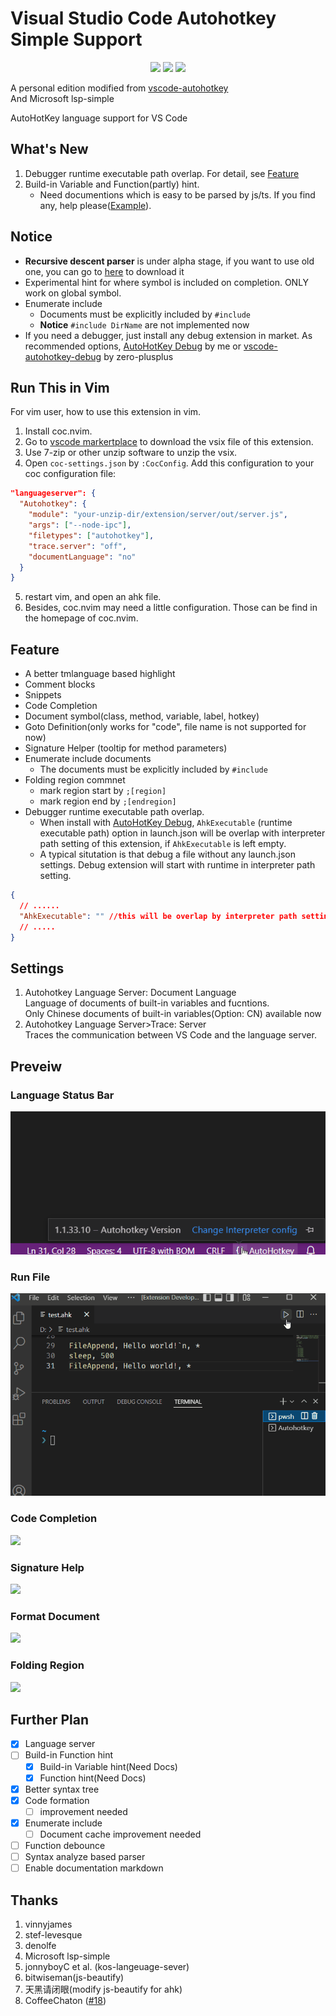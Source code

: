 # Visual Studio Code Autohotkey Simple Support

<div align="center">

[![](https://img.shields.io/visual-studio-marketplace/i/helsmy.ahk-simple-ls?label=Extension%20Install&style=for-the-badge&logo=visualstudiocode)](https://marketplace.visualstudio.com/items?itemName=helsmy.ahk-simple-ls) ![](https://img.shields.io/badge/Compatibility-autohotkey%201.1.33.10-green?style=for-the-badge&logo=autohotkey)  ![](https://img.shields.io/badge/partial%20support-autohotkey%202.0--beta3-yellow?style=for-the-badge&logo=autohotkey)  

</div>

A personal edition modified from [vscode-autohotkey](https://github.com/vinnyjames/vscode-autohotkey)  
And Microsoft lsp-simple

AutoHotKey language support for VS Code

## What's New

1. Debugger runtime executable path overlap. For detail, see [Feature](#feature)
2. Build-in Variable and Function(partly) hint.
   - Need documentions which is easy to be parsed by js/ts. If you find any, help please([Example](others/Contribute.md)).

## Notice

* **Recursive descent parser** is under alpha stage, if you want to use old one, you can go to [here](https://github.com/helsmy/vscode-autohotkey/releases/tag/0.5.10) to download it
* Experimental hint for where symbol is included on completion. ONLY work on global symbol.
* Enumerate include
   * Documents must be explicitly included by `#include`
   * **Notice** `#include DirName` are not implemented now
* If you need a debugger, just install any debug extension in market. As recommended options, [AutoHotKey Debug](https://marketplace.visualstudio.com/items?itemName=helsmy.autohotkey-debug) by me or [vscode-autohotkey-debug](https://marketplace.visualstudio.com/items?itemName=zero-plusplus.vscode-autohotkey-debug) by zero-plusplus

## Run This in Vim

For vim user, how to use this extension in vim.
1. Install coc.nvim.
2. Go to [vscode markertplace](https://marketplace.visualstudio.com/items?itemName=helsmy.ahk-simple-ls) to download the vsix file of this extension.
3. Use 7-zip or other unzip software to unzip the vsix.
4. Open `coc-settings.json` by `:CocConfig`. Add this configuration to your coc configuration file:
```json
"languageserver": {
  "Autohotkey": {
    "module": "your-unzip-dir/extension/server/out/server.js",
    "args": ["--node-ipc"],
    "filetypes": ["autohotkey"],
    "trace.server": "off",
    "documentLanguage": "no"
  }
}
```
5. restart vim, and open an ahk file.
6. Besides, coc.nvim may need a little configuration. Those can be find in the homepage of coc.nvim.

## Feature

* A better tmlanguage based highlight
* Comment blocks
* Snippets
* Code Completion
* Document symbol(class, method, variable, label, hotkey) 
* Goto Definition(only works for "code", file name is not supported for now)
* Signature Helper (tooltip for method parameters)
* Enumerate include documents
  * The documents must be explicitly included by `#include`
* Folding region commnet
  * mark region start by `;[region]`
  * mark region end by   `;[endregion]`
* Debugger runtime executable path overlap. 
  * When install with [AutoHotKey Debug](https://marketplace.visualstudio.com/items?itemName=helsmy.autohotkey-debug), `AhkExecutable` (runtime executable path) option in launch.json will be overlap with interpreter path setting of this extension, if `AhkExecutable` is left empty.
  * A typical situtation is that debug a file without any launch.json settings. Debug extension will start with runtime in interpreter path setting.
```json
{
  // ......
  "AhkExecutable": "" //this will be overlap by interpreter path setting
  // .....
}
```


## Settings

1. Autohotkey Language Server: Document Language  
   Language of documents of built-in variables and fucntions.  
   Only Chinese documents of built-in variables(Option: CN) available now
2. Autohotkey Language Server>Trace: Server  
   Traces the communication between VS Code and the language server.

## Preveiw

### Language Status Bar
![](pic/lsbar.gif)

### Run File
![](pic/runfile.gif)

### Code Completion

![](pic/completion.png)

### Signature Help

![](pic/signature.png)

### Format Document

![](pic/format.png)

### Folding Region

![](pic/folding.gif)

## Further Plan

* [x] Language server
* [ ] Build-in Function hint
  * [x] Build-in Variable hint(Need Docs)
  * [x] Function hint(Need Docs)
* [x] Better syntax tree
* [x] Code formation
  * [ ] improvement needed
* [x] Enumerate include
  * [ ] Document cache improvement needed 
* [ ] Function debounce 
* [ ] Syntax analyze based parser  
* [ ] Enable documentation markdown

## Thanks

1. vinnyjames
2. stef-levesque
3. denolfe
4. Microsoft lsp-simple
5. jonnyboyC et al. (kos-langeuage-sever)
6. bitwiseman(js-beautify)
7. 天黑请闭眼(modify js-beautify for ahk)
8. CoffeeChaton ([#18](https://github.com/helsmy/vscode-autohotkey/issues/18))

